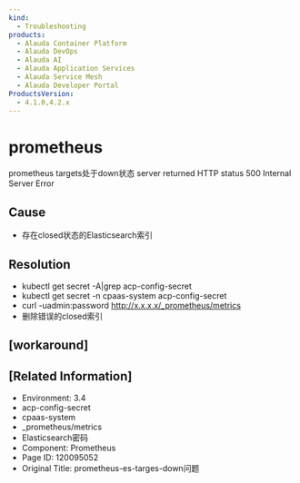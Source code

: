 ```yaml
---
kind:
  - Troubleshooting
products:
  - Alauda Container Platform
  - Alauda DevOps
  - Alauda AI
  - Alauda Application Services
  - Alauda Service Mesh
  - Alauda Developer Portal
ProductsVersion:
  - 4.1.0,4.2.x
---
```

<!-- A type of document that involves encountering a fault, diagnosing it, performing root cause analysis, and providing solutions. -->

# prometheus

prometheus targets处于down状态 server returned HTTP status 500 Internal Server Error

## Cause
- 存在closed状态的Elasticsearch索引

## Resolution
- kubectl get secret -A|grep acp-config-secret
- kubectl get secret -n cpaas-system acp-config-secret
- curl -uadmin:password http://x.x.x.x/_prometheus/metrics
- 删除错误的closed索引

## [workaround]

## [Related Information]
- Environment: 3.4
- acp-config-secret
- cpaas-system
- _prometheus/metrics
- Elasticsearch密码
- Component: Prometheus
- Page ID: 120095052
- Original Title: prometheus-es-targes-down问题
